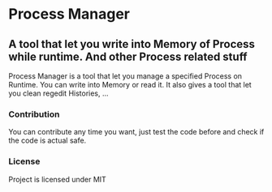 # Process Manager
## A tool that let you write into Memory of Process while runtime. And other Process related stuff
Process Manager is a tool that let you manage a specified Process on Runtime. You can write into Memory or read it. It also gives a tool that let you clean regedit Histories, ...

### Contribution
You can contribute any time you want, just test the code before and check if the code is actual safe.

### License
Project is licensed under MIT
